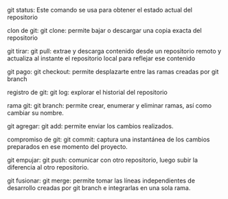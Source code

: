 git status: Este comando se usa para obtener el estado actual del repositorio

clon de git:
git clone: ​​permite bajar o descargar una copia exacta del repositorio

git tirar:
git pull: extrae y descarga contenido desde un repositorio remoto y actualiza al instante el repositorio local para reflejar ese contenido

git pago:
git checkout: permite desplazarte entre las ramas creadas por git branch

registro de git:
git log:   explorar el historial del repositorio

rama git:
git branch: permite crear, enumerar y eliminar ramas, así como cambiar su nombre.

git agregar:
git add: permite enviar los cambios realizados.

compromiso de git:
git commit: captura una instantánea de los cambios preparados en ese momento del proyecto.

git empujar:
git push: comunicar con otro repositorio, luego subir la diferencia al otro repositorio.

git fusionar:
git merge: permite tomar las líneas independientes de desarrollo creadas por git branch e integrarlas en una sola rama.
